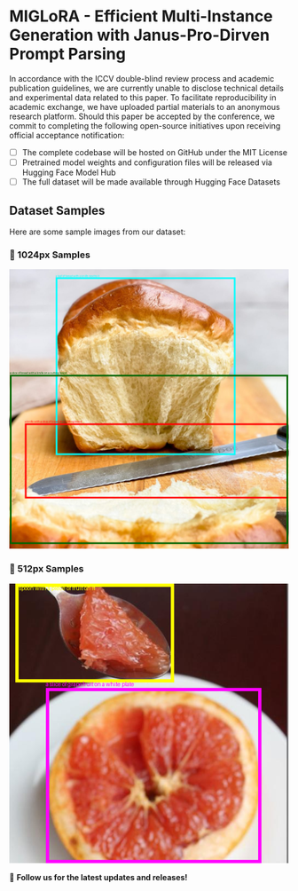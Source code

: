 # **MIGLoRA - Efficient Multi-Instance Generation with Janus-Pro-Dirven Prompt Parsing**  

In accordance with the ICCV double-blind review process and academic publication guidelines, we are currently unable to disclose technical details and experimental data related to this paper. To facilitate reproducibility in academic exchange, we have uploaded partial materials to an anonymous research platform. Should this paper be accepted by the conference, we commit to completing the following open-source initiatives upon receiving official acceptance notification:
- [ ] The complete codebase will be hosted on GitHub under the MIT License
- [ ] Pretrained model weights and configuration files will be released via Hugging Face Model Hub
- [ ] The full dataset will be made available through Hugging Face Datasets

## **Dataset Samples**  
Here are some sample images from our dataset:  

### 📂 1024px Samples  
![Sample Image 1](DescripBox/1024/0.png)  

### 📂 512px Samples  
![Sample Image 2](DescripBox/512/1000090.png)  

📌 **Follow us for the latest updates and releases!**  
